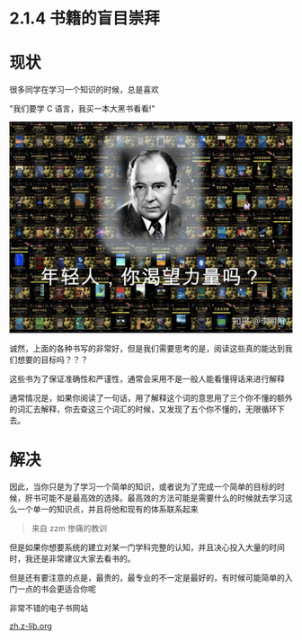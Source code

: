 # 2.1.4 书籍的盲目崇拜

# 现状

很多同学在学习一个知识的时候，总是喜欢

"我们要学 C 语言，我买一本大黑书看看!"

![](static/boxcnqsCWmUTDr5UDLYca9YkhHh.png)

诚然，上面的各种书写的非常好，但是我们需要思考的是，阅读这些真的能达到我们想要的目标吗？？？

这些书为了保证准确性和严谨性，通常会采用不是一般人能看懂得话来进行解释

通常情况是，如果你阅读了一句话，用了解释这个词的意思用了三个你不懂的额外的词汇去解释，你去查这三个词汇的时候，又发现了五个你不懂的，无限循环下去。

# 解决

因此，当你只是为了学习一个简单的知识，或者说为了完成一个简单的目标的时候，肝书可能不是最高效的选择。最高效的方法可能是需要什么的时候就去学习这么一个单一的知识点，并且将他和现有的体系联系起来

> 来自 zzm 惨痛的教训

但是如果你想要系统的建立对某一门学科完整的认知，并且决心投入大量的时间时，我还是非常建议大家去看书的。

但是还有要注意的点是，最贵的，最专业的不一定是最好的，有时候可能简单的入门一点的书会更适合你呢

非常不错的电子书网站

[zh.z-lib.org](https://zh.z-lib.org/)
